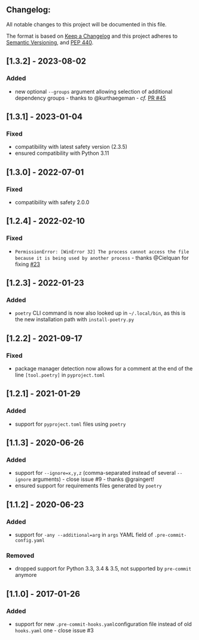 Changelog:
--------

All notable changes to this project will be documented in this file.

The format is based on [Keep a Changelog](http://keepachangelog.com/)
and this project adheres to [Semantic Versioning](http://semver.org/),
and [PEP 440](https://www.python.org/dev/peps/pep-0440/).


## [1.3.2] - 2023-08-02
### Added
- new optional `--groups` argument allowing selection of additional dependency groups - thanks to @kurthaegeman - _cf._ [PR #45](https://github.com/Lucas-C/pre-commit-hooks-safety/pull/45)

## [1.3.1] - 2023-01-04
### Fixed
- compatibility with latest safety version (2.3.5)
- ensured compatibility with Python 3.11

## [1.3.0] - 2022-07-01
### Fixed
- compatibility with safety 2.0.0

## [1.2.4] - 2022-02-10
### Fixed
- `PermissionError: [WinError 32] The process cannot access the file because it is being used by another process` - thanks @Cielquan for fixing [#23](https://github.com/Lucas-C/pre-commit-hooks-safety/issues/23)

## [1.2.3] - 2022-01-23
### Added
- `poetry` CLI command is now also looked up in `~/.local/bin`, as this is the new installation path with `install-poetry.py`

## [1.2.2] - 2021-09-17
### Fixed
- package manager detection now allows for a comment at the end of the line `[tool.poetry]` in `pyproject.toml`

## [1.2.1] - 2021-01-29
### Added
- support for `pyproject.toml` files using `poetry`

## [1.1.3] - 2020-06-26
### Added
- support for `--ignore=x,y,z` (comma-separated instead of several `--ignore` arguments) - close issue #9 - thanks @graingert!
- ensured support for requirements files generated by `poetry`

## [1.1.2] - 2020-06-23
### Added
- support for `-any --additional=arg` in `args` YAML field of `.pre-commit-config.yaml`
### Removed
- dropped support for Python 3.3, 3.4 & 3.5, not supported by `pre-commit` anymore

## [1.1.0] - 2017-01-26
### Added
- support for new `.pre-commit-hooks.yaml`configuration file instead of old `hooks.yaml` one - close issue #3
